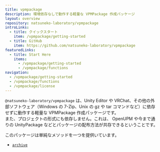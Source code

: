 ```yaml
---
title: vpmpackage
description: 環境依存なしで動作する軽量な VPMPackage 作成パッケージ
layout: overview
repository: natsuneko-laboratory/vpmpackage
introLinks:
  - title: クイックスタート
    item: /vpmpackage/getting-started
  - title: GitHub
    item: https://github.com/natsuneko-laboratory/vpmpackage
featuredLinks:
  - title: Start Here
    items:
      - /vpmpackage/getting-started
      - /vpmpackage/functions
navigation:
  - /vpmpackage/getting-started
  - /vpmpackage/functions
  - /vpmpackage/license
---
```


`@natsuneko-laboratory/vpmpackage` は、Unity Editor や VRChat、その他の外部ソフトウェア（Windows の 7-Zip、Unix の gz や tar コマンドなど）に依存せずに動作する軽量な VPMPackage 作成パッケージです。  
また、プロジェクトの形式にも依存しません。これは、 OpenUPM や今まで通りの UnityPackage などとパッケージの配布方法が共存できるということです。

このパッケージは単純なメソッドを一つを提供いています。

- [`archive`](/vpmpackage/functions/archive)

